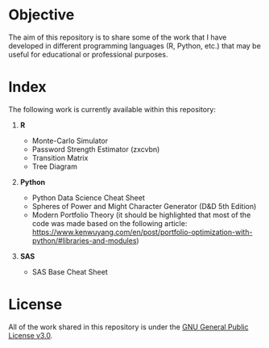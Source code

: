 # Objective
The aim of this repository is to share some of the work that I have developed in different programming languages (R, Python, etc.) that may be useful for educational or professional purposes.

# Index
The following work is currently available within this repository:
1. <b>R</b>
   * Monte-Carlo Simulator
   * Password Strength Estimator (zxcvbn)
   * Transition Matrix
   * Tree Diagram

2. <b>Python</b>
   * Python Data Science Cheat Sheet
   * Spheres of Power and Might Character Generator (D&D 5th Edition)
   * Modern Portfolio Theory (it should be highlighted that most of the code was made based on the following article: https://www.kenwuyang.com/en/post/portfolio-optimization-with-python/#libraries-and-modules)

3. <b>SAS</b>
   * SAS Base Cheat Sheet

# License
All of the work shared in this repository is under the <a href ="https://choosealicense.com/licenses/gpl-3.0/">GNU General Public License v3.0</a>.
